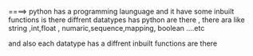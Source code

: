 ====> python has a programming launguage and it have some inbuilt functions is there
diffrent datatypes has python are there ,
there ara like string ,int,float , numaric,sequence,mapping, boolean ....etc

and also each datatype has a diffrent inbuilt functions are there



